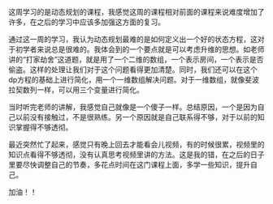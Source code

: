 这周学习的是动态规划的课程，我感觉这周的课程相对前面的课程来说难度增加了许多，在之后的学习中应该多加强这方面的复习。

通过这一周的学习，我认为动态规划最难的是如何定义出一个好的状态方程，这对于初学者来说总是很难的。我体会到的一个要点就是可以考虑升维的思想。如老师讲的“打家劫舍”这道题，就是用了一个二维的数组，一个表示房间，一个表示是否偷盗。这样的处理让我们对于这个问题看得更加清楚。同时，我们还可以在这个dp方程的基础上进行简化，用一个一维数组解决问题。对于一维数组，就像斐波拉契数列一样，可以用三个变量进行简化。

当时听完老师的讲解，我感觉自己就像是一个傻子一样。总结原因，一个是因为自己以前没有接触过，不是很熟练。另一个原因就是自己联系得不够，对于以前的知识掌握得不够透彻。

最近突然忙了起来，感觉只有晚上回去才能看会儿视频，有的时候很累，视频里的知识点看得不够透彻，没有认真思考视频里讲的方法。这是我的错，在之后的日子里要尽快调整自己的节奏，多花点时间在这门课程上面，多学一些知识，提升自己。

加油！！